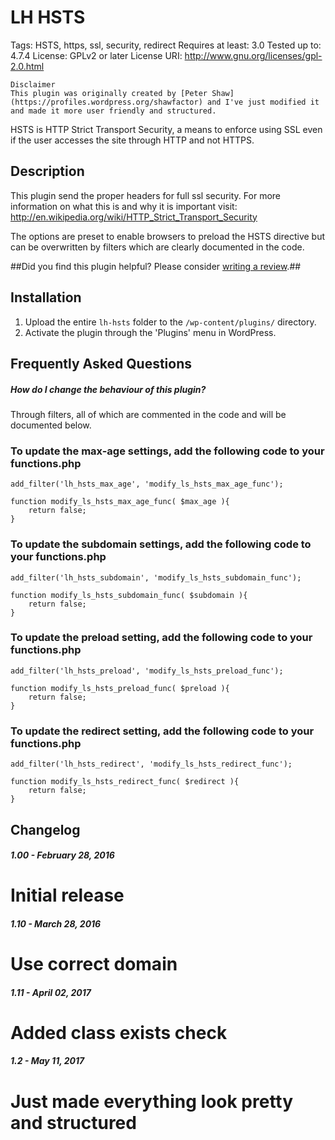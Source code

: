 # LH HSTS
Tags:              HSTS, https, ssl, security, redirect
Requires at least: 3.0
Tested up to:      4.7.4
License:           GPLv2 or later
License URI:       http://www.gnu.org/licenses/gpl-2.0.html

```
Disclaimer
This plugin was originally created by [Peter Shaw](https://profiles.wordpress.org/shawfactor) and I've just modified it and made it more user friendly and structured.
```

HSTS is HTTP Strict Transport Security, a means to enforce using SSL even if the user accesses the site through HTTP and not HTTPS.

## Description

This plugin send the proper headers for full ssl security. For more information on what this is and why it is important visit: http://en.wikipedia.org/wiki/HTTP_Strict_Transport_Security

The options are preset to enable browsers to preload the HSTS directive but can be overwritten by filters which are clearly documented in the code.

##Did you find this plugin helpful? Please consider [writing a review](https://wordpress.org/support/view/plugin-reviews/lh-hsts).##

## Installation

1. Upload the entire `lh-hsts` folder to the `/wp-content/plugins/` directory.
2. Activate the plugin through the 'Plugins' menu in WordPress.

## Frequently Asked Questions

##### How do I change the behaviour of this plugin?

Through filters, all of which are commented in the code and will be documented below.

### To update the max-age settings, add the following code to your functions.php
```
add_filter('lh_hsts_max_age', 'modify_ls_hsts_max_age_func');

function modify_ls_hsts_max_age_func( $max_age ){
	return false;
}
```

### To update the subdomain settings, add the following code to your functions.php
```
add_filter('lh_hsts_subdomain', 'modify_ls_hsts_subdomain_func');

function modify_ls_hsts_subdomain_func( $subdomain ){
	return false;
}
```

### To update the preload setting, add the following code to your functions.php
```
add_filter('lh_hsts_preload', 'modify_ls_hsts_preload_func');

function modify_ls_hsts_preload_func( $preload ){
	return false;
}
```

### To update the redirect setting, add the following code to your functions.php
```
add_filter('lh_hsts_redirect', 'modify_ls_hsts_redirect_func');

function modify_ls_hsts_redirect_func( $redirect ){
	return false;
}
```

## Changelog

##### 1.00 - February 28, 2016
# Initial release

##### 1.10 - March 28, 2016
# Use correct domain

##### 1.11 - April 02, 2017
# Added class exists check

##### 1.2 - May 11, 2017
# Just made everything look pretty and structured